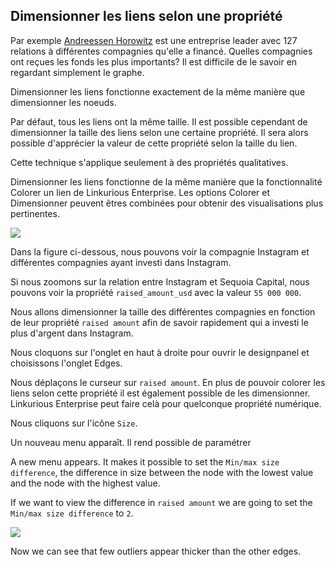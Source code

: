 ## Dimensionner les liens selon une propriété

Par exemple [Andreessen Horowitz](http://a16z.com/) est une entreprise leader avec 127 relations à différentes compagnies qu'elle a financé. Quelles compagnies ont reçues les fonds les plus importants? Il est difficile de le savoir en regardant simplement le graphe.


Dimensionner les liens fonctionne exactement de la même manière que dimensionner les noeuds.

Par défaut, tous les liens ont la même taille. Il est possible cependant de dimensionner la taille des liens selon une certaine propriété. Il sera alors possible d'apprécier la valeur de cette propriété selon la taille du lien.

Cette technique s'applique seulement à des propriétés qualitatives.

Dimensionner les liens fonctionne de la même manière que la fonctionnalité Colorer un lien de Linkurious Enterprise. Les options Colorer et Dimensionner peuvent êtres combinées pour obtenir des visualisations plus pertinentes. 

![](https://github.com/Linkurious/linkurious-enterprise-manual/raw/master/en/style/ProceZoom.png)

Dans la figure ci-dessous, nous pouvons voir la compagnie Instagram et différentes compagnies ayant investi dans Instagram. 

Si nous zoomons sur la relation entre Instagram et Sequoia Capital, nous pouvons voir la propriété ```raised_amount_usd``` avec la valeur ```55 000 000```.

Nous allons dimensionner la taille des différentes compagnies en fonction de leur propriété ```raised amount``` afin de savoir rapidement qui a investi le plus d'argent dans Instagram.

Nous cloquons sur l'onglet en haut à droite pour ouvrir le designpanel et choisissons l'onglet Edges.

Nous déplaçons le curseur sur ```raised amount```. En plus de pouvoir colorer les liens selon cette propriété il est également possible de les dimensionner. Linkurious Enterprise peut faire celà pour quelconque propriété numérique. 

Nous cliquons sur l'icône  ```Size```.

Un nouveau menu apparaît. Il rend possible de paramétrer 

A new menu appears. It makes it possible to set the ```Min/max size difference```, the difference in size between the node with the lowest value and the node with the highest value.

If we want to view the difference in ```raised amount``` we are going to set the ```Min/max size difference``` to ```2```.

![](TailleEdges.png)

Now we can see that few outliers appear thicker than the other edges.


